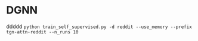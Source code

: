 # DGNN
ddddd
```python train_self_supervised.py -d reddit --use_memory --prefix tgn-attn-reddit --n_runs 10```
